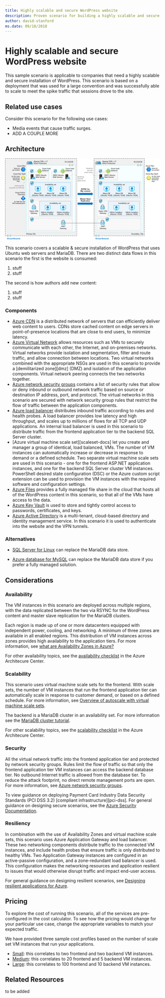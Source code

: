 ```yaml
---
title: Highly scalable and secure WordPress website
description: Proven scenario for building a highly scalable and secure WordPress website for media events
author: david-stanford
ms.date: 09/18/2018
---
```

# Highly scalable and secure WordPress website

This sample scenario is applicable to companies that need a highly scalable and secure installation of WordPress. This scenario is based on a deployment that was used for a large convention and was successfully able to scale to meet the spike traffic that sessions drove to the site.

## Related use cases

Consider this scenario for the following use cases:

* Media events that cause traffic surges.
* ADD A COUPLE MORE

## Architecture

![Architecture overview of the Azure components involved in a scalable & secure WordPress deployment][architecture]

This scenario covers a scalable & secure installation of WordPress that uses Ubuntu web servers and MariaDB. There are two distinct data flows in this scenario the first is the website is consumed:

1. stuff
2. stuff

The second is how authors add new content:

1. stuff
2. stuff

### Components

* [Azure CDN][cdn-docs] is a distributed network of servers that can efficiently deliver web content to users. CDNs store cached content on edge servers in point-of-presence locations that are close to end users, to minimize latency.
* [Azure Virtual Network][vnet-docs] allows resources such as VMs to securely communicate with each other, the Internet, and on-premises networks. Virtual networks provide isolation and segmentation, filter and route traffic, and allow connection between locations. Two virtual networks combined with the appropriate NSGs are used in this scenario to provide a [demilitarized zone][dmz] (DMZ) and isolation of the application components. Virtual network peering connects the two networks together.
* [Azure network security groups][nsg-docs] contains a list of security rules that allow or deny inbound or outbound network traffic based on source or destination IP address, port, and protocol. The virtual networks in this scenario are secured with network security group rules that restrict the flow of traffic between the application components.
* [Azure load balancer][loadbalancer-docs] distributes inbound traffic according to rules and health probes. A load balancer provides low latency and high throughput, and scales up to millions of flows for all TCP and UDP applications. An internal load balancer is used in this scenario to distribute traffic from the frontend application tier to the backend SQL Server cluster.
* [Azure virtual machine scale set][scaleset-docs] let you create and manager a group of identical, load balanced, VMs. The number of VM instances can automatically increase or decrease in response to demand or a defined schedule. Two separate virtual machine scale sets are used in this scenario - one for the frontend ASP.NET application instances, and one for the backend SQL Server cluster VM instances. PowerShell desired state configuration (DSC) or the Azure custom script extension can be used to provision the VM instances with the required software and configuration settings.
* [Azure Files][azure-files-docs] provides a fully managed file share in the cloud that hosts all of the WordPress content in this scenario, so that all of the VMs have access to the data.
* [Azure Key Vault][azure-key-vault-docs] is used to store and tightly control access to passwords, certificates, and keys.
* [Azure Active Directory][aad-docs] is a multi-tenant, cloud-based directory and identity management service.  In this scenario it is used to authenticate into the website and the VPN tunnels.

### Alternatives

* [SQL Server for Linux][sql-linux] can replace the MariaDB data store.

* [Azure database for MySQL][mysql-docs] can replace the MariaDB data store if you prefer a fully managed solution.

## Considerations

### Availability

The VM instances in this scenario are deployed across multiple regions, with the data replicated between the two via RSYNC for the WordPress content and master slave replication for the MariaDB clusters.

Each region is made up of one or more datacenters equipped with independent power, cooling, and networking. A minimum of three zones are available in all enabled regions. This distribution of VM instances across zones provides high availability to the application tiers. For more information, see [what are Availability Zones in Azure?][azureaz-docs]

For other availability topics, see the [availability checklist][availability] in the Azure Architecure Center.

### Scalability

This scenario uses virtual machine scale sets for the frontend. With scale sets, the number of VM instances that run the frontend application tier can automatically scale in response to customer demand, or based on a defined schedule. For more information, see [Overview of autoscale with virtual machine scale sets][vmssautoscale-docs].

The backend is a MariaDB cluster in an availability set.  For more information see the [MariaDB cluster tutorial][mariadb-tutorial].

For other scalability topics, see the [scalability checklist][scalability] in the Azure Architecure Center.

### Security

All the virtual network traffic into the frontend application tier and protected by network security groups. Rules limit the flow of traffic so that only the frontend application tier VM instances can access the backend database tier. No outbound Internet traffic is allowed from the database tier. To reduce the attack footprint, no direct remote management ports are open. For more information, see [Azure network security groups][nsg-docs].

To view guidance on deploying Payment Card Industry Data Security Standards (PCI DSS 3.2) [compliant infrastructure][pci-dss]. For general guidance on designing secure scenarios, see the [Azure Security Documentation][security].

### Resiliency

In combination with the use of Availability Zones and virtual machine scale sets, this scenario uses Azure Application Gateway and load balancer. These two networking components distribute traffic to the connected VM instances, and include health probes that ensure traffic is only distributed to healthy VMs. Two Application Gateway instances are configured in an active-passive configuration, and a zone-redundant load balancer is used. This configuration makes the networking resources and application resilient to issues that would otherwise disrupt traffic and impact end-user access.

For general guidance on designing resilient scenarios, see [Designing resilient applications for Azure][resiliency].

## Pricing

To explore the cost of running this scenario, all of the services are pre-configured in the cost calculator.  To see how the pricing would change for your particular use case, change the appropriate variables to match your expected traffic.

We have provided three sample cost profiles based on the number of scale set VM instances that run your applications.

* [Small][small-pricing]: this correlates to two frontend and two backend VM instances.
* [Medium][medium-pricing]: this correlates to 20 frontend and 5 backend VM instances.
* [Large][large-pricing]: this correlates to 100 frontend and 10 backend VM instances.

## Related Resources

to be added

<!-- links -->
[architecture]: ./media/secure-scalable-wordpress.png
[cdn-docs]: /azure/cdn/cdn-overview
[vnet-docs]: /azure/virtual-network/virtual-networks-overview
[loadbalancer-docs]: /azure/load-balancer/load-balancer-overview
[nsg-docs]: /azure/virtual-network/security-overview
[azure-files-docs]: /azure/storage/files/storage-files-introduction
[azure-key-vault-docs]: /azure/key-vault/key-vault-overview
[aad-docs]: /azure/active-directory/fundamentals/active-directory-whatis
[mysql-docs]: /azure/mysql/overview
[sql-linux]: /azure/virtual-machines/linux/sql/sql-server-linux-virtual-machines-overview
[mariadb-tutorial]: /azure/virtual-machines/linux/classic/mariadb-mysql-cluster





[availability]: /architecture/checklist/availability
[azureaz-docs]: /azure/availability-zones/az-overview
[azurecosmosdb-docs]: /azure/cosmos-db/introduction=
[ntiersql-ra]: /azure/architecture/reference-architectures/n-tier/n-tier-sql-server
[resiliency]: /azure/architecture/resiliency/ 
[security]: /azure/security/
[scalability]: /azure/architecture/checklist/scalability 
[vmssautoscale-docs]: /azure/virtual-machine-scale-sets/virtual-machine-scale-sets-autoscale-overview
[vnetendpoint-docs]: /azure/virtual-network/virtual-network-service-endpoints-overview


[small-pricing]: https://azure.com/e/711bbfcbbc884ef8aa91cdf0f2caff72
[medium-pricing]: https://azure.com/e/b622d82d79b34b8398c4bce35477856f
[large-pricing]: https://azure.com/e/1d99d8b92f90496787abecffa1473a93